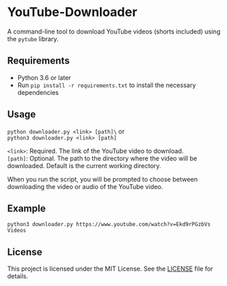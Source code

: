 # YouTube-Downloader
A command-line tool to download YouTube videos (shorts included) using the `pytube` library.

## Requirements

- Python 3.6 or later
- Run `pip install -r requirements.txt` to install the necessary dependencies

## Usage

`python downloader.py <link> [path]\`
or\
`python3 downloader.py <link> [path]`

`<link>`: Required. The link of the YouTube video to download.\
`[path]`: Optional. The path to the directory where the video will be downloaded. Default is the current working directory.

When you run the script, you will be prompted to choose between downloading the video or audio of the YouTube video.

## Example

`python3 downloader.py https://www.youtube.com/watch?v=Ekd9rPGzbVs Videos`

## License

This project is licensed under the MIT License. See the [LICENSE](LICENSE) file for details.
